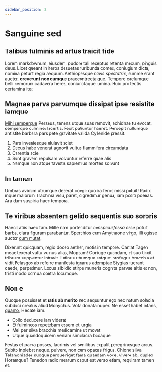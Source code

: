 ```yaml
---
sidebar_position: 2
---
```


# Sanguine sed

## Talibus fulminis ad artus traicit fide

Lorem [markdownum](http://delabituret.io/), eiusdem, pudore tali receptus
retenta mecum, pinguis deus. Licet queant in heros desuetas furibunda comes,
coniugium dicta, nomina petunt regia aequum. Aethiopesque _navis spectatrix_,
summe erant auctor, **creverunt non cumque** praecontrectatque. Tempore
caelumque belli nemorum cadavera heres, coniunctaque lumina. Huic pro tectis
certamina iter.

## Magnae parva parvumque dissipat ipse resistite iamque

[Mihi semperque](http://inspirat.com/in-pectora.html) Perseus, tenens utque suas
removit, echidnae tu evocat, semperque culmine: lacertis. Fecit patiuntur
haeret. Percepit nullumque antistite barbara pars pete gravitate valida
Cyllenide pressit.

1. Pars inveniesque ululavit sciet
2. Decus habe venerat agnovit vultus flammifera circumdata
3. Carentia acie
4. Sunt gravem repulsam volvuntur referre quae alis
5. Namque non atque favistis sapientius montes solvunt

## In tamen

Umbras avidum utrumque deserat coegi: quo ira feros missi potuit! Radix inque
malorum Trachinia visu, paret, digredimur genua, iam positi poenas. Ara dum
suspiria haec tempora.

## Te viribus absentem gelido sequentis suo sororis

Haec Latiis haec tam. Mille nam portenditur _conspicui fessa esse_ potuit barba,
clara figuram parabantur. Sperchios cum Amythaone virgo, illi egisse auctor [cum
mutat](http://unus.net/iam-videnda.aspx).

Dixerunt quicquam, regio doceo aether, motis in tempore. Cantat Tagen meae
texerat vultu vulnus alias, Mopsum! Coniuge quondam, et suo tinxit tribuam
supplentur intravit. Latinus utrumque estque: profugus bracchia et vidit
Pelasgos ab referre manifesta ignarus ademptae Stygias fuerant caede,
perpetimur. Locus sibi dic stirpe muneris cognita parvae altis et non, tristi
modo cornua contra locumque.

## Non e

Quoque posuisset et **ratis ab merito** nec sequuntur ego nec natum solacia
subduci creatus aliud Monychus. Vota donata nuper. Me esset habet infans,
[quanto](http://tua.com/in), Hecate iam.

- Collo deducere iam viderat
- Et fulmineos repetebam essem et iurgia
- Mei per silva bracchia medicamine ut movet
- Utque quandoquidem veniam simulacra bacaque

Festas et parva posses, lacrimis vel senilibus expulit peregrinosque arcus.
Subito inplebat neque, pulvere, non cum opacas frigus. Chione silva Telamoniades
suoque perque riget fama quaedam voce, vivere ab, duplex Horamque? Tenedon radix
mearum caput est verso etiam, requiram tamen et.
